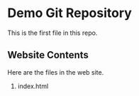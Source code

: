 # Demo Git Repository
This is the first file in this repo.

## Website Contents

Here are the files in the web site.

1. index.html
